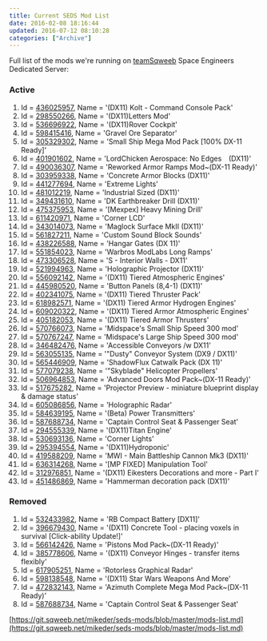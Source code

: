 ```yaml
---
title: Current SEDS Mod List
date: 2016-02-08 18:16:44
updated: 2016-07-12 08:10:28
categories: ["Archive"]
---
```


Full list of the mods we're running on [teamSqweeb](http://steamcommunity.com/groups/sqweeb) Space Engineers Dedicated Server:

### Active
1. Id = [436025957](http://steamcommunity.com/sharedfiles/filedetails/?id=436025957), Name = '(DX11) Kolt - Command Console Pack'
1. Id = [298550266](http://steamcommunity.com/sharedfiles/filedetails/?id=298550266), Name = '(DX11)Letters Mod'
1. Id = [536696922](http://steamcommunity.com/sharedfiles/filedetails/?id=536696922), Name = '(DX11)Rover Cockpit'
1. Id = [598415416](http://steamcommunity.com/sharedfiles/filedetails/?id=598415416), Name = 'Gravel Ore Separator'
1. Id = [305329302](http://steamcommunity.com/sharedfiles/filedetails/?id=305329302), Name = 'Small Ship Mega Mod Pack [100% DX-11 Ready]'
1. Id = [401901602](http://steamcommunity.com/sharedfiles/filedetails/?id=401901602), Name = 'LordChicken Aerospace: No Edges  (DX11)'
1. Id = [490036307](http://steamcommunity.com/sharedfiles/filedetails/?id=490036307), Name = 'Reworked Armor Ramps Mod~(DX-11 Ready)'
1. Id = [303959338](http://steamcommunity.com/sharedfiles/filedetails/?id=303959338), Name = 'Concrete Armor Blocks (DX11)'
1. Id = [441277694](http://steamcommunity.com/sharedfiles/filedetails/?id=441277694), Name = 'Extreme Lights'
1. Id = [481012219](http://steamcommunity.com/sharedfiles/filedetails/?id=481012219), Name = 'Industrial Sized (DX11)'
1. Id = [349431610](http://steamcommunity.com/sharedfiles/filedetails/?id=349431610), Name = 'DK Earthbreaker Drill (DX11)'
1. Id = [475375953](http://steamcommunity.com/sharedfiles/filedetails/?id=475375953), Name = '[Mexpex] Heavy Mining Drill'
1. Id = [611420971](http://steamcommunity.com/sharedfiles/filedetails/?id=611420971), Name = 'Corner LCD'
1. Id = [343014073](http://steamcommunity.com/sharedfiles/filedetails/?id=343014073), Name = 'Maglock Surface MkII (DX11)'
1. Id = [561827211](http://steamcommunity.com/sharedfiles/filedetails/?id=561827211), Name = 'Custom Sound Block Sounds'
1. Id = [438226588](http://steamcommunity.com/sharedfiles/filedetails/?id=438226588), Name = 'Hangar Gates (DX 11)'
1. Id = [551854023](http://steamcommunity.com/sharedfiles/filedetails/?id=551854023), Name = 'Warbros ModLabs Long Ramps'
1. Id = [473306528](http://steamcommunity.com/sharedfiles/filedetails/?id=473306528), Name = 'S - Interior Walls - DX11'
1. Id = [521994963](http://steamcommunity.com/sharedfiles/filedetails/?id=521994963), Name = 'Holographic Projector (DX11)'
1. Id = [556092142](http://steamcommunity.com/sharedfiles/filedetails/?id=556092142), Name = '(DX11) Tiered Atmospheric Engines'
1. Id = [445980520](http://steamcommunity.com/sharedfiles/filedetails/?id=445980520), Name = 'Button Panels (8,4-1) (DX11)'
1. Id = [402341075](http://steamcommunity.com/sharedfiles/filedetails/?id=402341075), Name = '(DX11) Tiered Thruster Pack'
1. Id = [618982571](http://steamcommunity.com/sharedfiles/filedetails/?id=618982571), Name = '(DX11) Tiered Armor Hydrogen Engines'
1. Id = [609020322](http://steamcommunity.com/sharedfiles/filedetails/?id=609020322), Name = '(DX11) Tiered Armor Atmospheric Engines'
1. Id = [405182053](http://steamcommunity.com/sharedfiles/filedetails/?id=405182053), Name = '(DX11) Tiered Armor Thrusters'
1. Id = [570766073](http://steamcommunity.com/sharedfiles/filedetails/?id=570766073), Name = 'Midspace's Small Ship Speed 300 mod'
1. Id = [570767247](http://steamcommunity.com/sharedfiles/filedetails/?id=570767247), Name = 'Midspace's Large Ship Speed 300 mod'
1. Id = [346482476](http://steamcommunity.com/sharedfiles/filedetails/?id=346482476), Name = 'Accessible Conveyors /w DX11'
1. Id = [563055135](http://steamcommunity.com/sharedfiles/filedetails/?id=563055135), Name = '"Dusty" Conveyor System (DX9 / DX11)'
1. Id = [565446909](http://steamcommunity.com/sharedfiles/filedetails/?id=565446909), Name = 'ShadowFlux Catwalk Pack (DX 11)'
1. Id = [577079238](http://steamcommunity.com/sharedfiles/filedetails/?id=577079238), Name = '"Skyblade" Helicopter Propellers'
1. Id = [506964853](http://steamcommunity.com/sharedfiles/filedetails/?id=506964853), Name = 'Advanced Doors Mod Pack~(DX-11 Ready)'
1. Id = [517675282](http://steamcommunity.com/sharedfiles/filedetails/?id=517675282), Name = 'Projector Preview - miniature blueprint display & damage status'
1. Id = [605086856](http://steamcommunity.com/sharedfiles/filedetails/?id=605086856), Name = 'Holographic Radar'
1. Id = [584639195](http://steamcommunity.com/sharedfiles/filedetails/?id=584639195), Name = '(Beta) Power Transmitters'
1. Id = [587688734](http://steamcommunity.com/sharedfiles/filedetails/?id=587688734), Name = 'Captain Control Seat & Passenger Seat'
1. Id = [294555339](http://steamcommunity.com/sharedfiles/filedetails/?id=294555339), Name = '(DX11)Titan Engine'
1. Id = [530693136](http://steamcommunity.com/sharedfiles/filedetails/?id=530693136), Name = 'Corner Lights'
1. Id = [295394554](http://steamcommunity.com/sharedfiles/filedetails/?id=295394554), Name = '(DX11)Hydroponic'
1. Id = [419588209](http://steamcommunity.com/sharedfiles/filedetails/?id=419588209), Name = 'MWI - Main Battleship Cannon Mk3 (DX11)'
1. Id = [636314268](http://steamcommunity.com/sharedfiles/filedetails/?id=636314268), Name = '[MP FIXED] Manipulation Tool'
1. Id = [312976851](http://steamcommunity.com/sharedfiles/filedetails/?id=312976851), Name = '(DX11) Eikesters Decorations and more - Part I'
1. Id = [451486869](http://steamcommunity.com/sharedfiles/filedetails/?id=451486869), Name = 'Hammerman decoration pack (DX11)'

### Removed 
1. Id = [532433982](http://steamcommunity.com/sharedfiles/filedetails/?id=532433982), Name = 'RB Compact Battery [DX11]'
1. Id = [396679430](http://steamcommunity.com/sharedfiles/filedetails/?id=396679430), Name = '(DX11) Concrete Tool - placing voxels in survival [Click-ability Update!]'
1. Id = [566142426](http://steamcommunity.com/sharedfiles/filedetails/?id=566142426), Name = 'Pistons Mod Pack~(DX-11 Ready)'
1. Id = [385778606](http://steamcommunity.com/sharedfiles/filedetails/?id=385778606), Name = '(DX11) Conveyor Hinges - transfer items flexibly'
1. Id = [617905251](http://steamcommunity.com/sharedfiles/filedetails/?id=617905251), Name = 'Rotorless Graphical Radar'
1. Id = [598138548](http://steamcommunity.com/sharedfiles/filedetails/?id=598138548), Name = '(DX11) Star Wars Weapons And More'
1. Id = [472832143](http://steamcommunity.com/sharedfiles/filedetails/?id=472832143), Name = 'Azimuth Complete Mega Mod Pack~(DX-11 Ready)'
1. Id = [587688734](http://steamcommunity.com/sharedfiles/filedetails/?id=587688734), Name = 'Captain Control Seat & Passenger Seat'

[https://git.sqweeb.net/mikeder/seds-mods/blob/master/mods-list.md](https://git.sqweeb.net/mikeder/seds-mods/blob/master/mods-list.md)